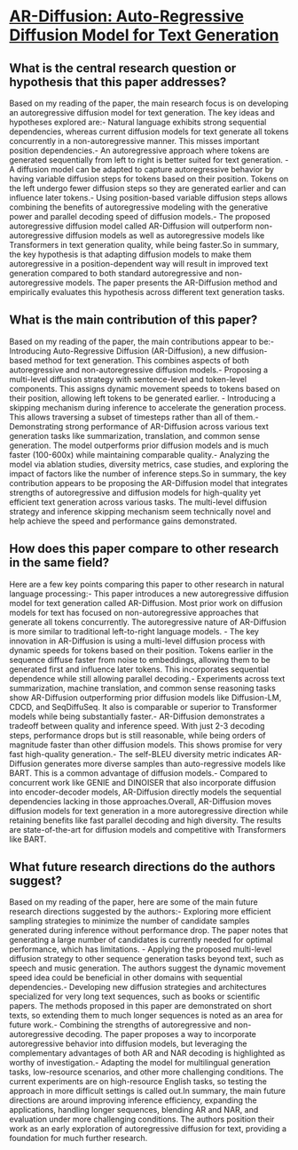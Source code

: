 # [AR-Diffusion: Auto-Regressive Diffusion Model for Text Generation](https://arxiv.org/abs/2305.09515)

## What is the central research question or hypothesis that this paper addresses?

Based on my reading of the paper, the main research focus is on developing an autoregressive diffusion model for text generation. The key ideas and hypotheses explored are:- Natural language exhibits strong sequential dependencies, whereas current diffusion models for text generate all tokens concurrently in a non-autoregressive manner. This misses important position dependencies.- An autoregressive approach where tokens are generated sequentially from left to right is better suited for text generation. - A diffusion model can be adapted to capture autoregressive behavior by having variable diffusion steps for tokens based on their position. Tokens on the left undergo fewer diffusion steps so they are generated earlier and can influence later tokens.- Using position-based variable diffusion steps allows combining the benefits of autoregressive modeling with the generative power and parallel decoding speed of diffusion models.- The proposed autoregressive diffusion model called AR-Diffusion will outperform non-autoregressive diffusion models as well as autoregressive models like Transformers in text generation quality, while being faster.So in summary, the key hypothesis is that adapting diffusion models to make them autoregressive in a position-dependent way will result in improved text generation compared to both standard autoregressive and non-autoregressive models. The paper presents the AR-Diffusion method and empirically evaluates this hypothesis across different text generation tasks.


## What is the main contribution of this paper?

Based on my reading of the paper, the main contributions appear to be:- Introducing Auto-Regressive Diffusion (AR-Diffusion), a new diffusion-based method for text generation. This combines aspects of both autoregressive and non-autoregressive diffusion models.- Proposing a multi-level diffusion strategy with sentence-level and token-level components. This assigns dynamic movement speeds to tokens based on their position, allowing left tokens to be generated earlier. - Introducing a skipping mechanism during inference to accelerate the generation process. This allows traversing a subset of timesteps rather than all of them.- Demonstrating strong performance of AR-Diffusion across various text generation tasks like summarization, translation, and common sense generation. The model outperforms prior diffusion models and is much faster (100-600x) while maintaining comparable quality.- Analyzing the model via ablation studies, diversity metrics, case studies, and exploring the impact of factors like the number of inference steps.So in summary, the key contribution appears to be proposing the AR-Diffusion model that integrates strengths of autoregressive and diffusion models for high-quality yet efficient text generation across various tasks. The multi-level diffusion strategy and inference skipping mechanism seem technically novel and help achieve the speed and performance gains demonstrated.


## How does this paper compare to other research in the same field?

Here are a few key points comparing this paper to other research in natural language processing:- This paper introduces a new autoregressive diffusion model for text generation called AR-Diffusion. Most prior work on diffusion models for text has focused on non-autoregressive approaches that generate all tokens concurrently. The autoregressive nature of AR-Diffusion is more similar to traditional left-to-right language models. - The key innovation in AR-Diffusion is using a multi-level diffusion process with dynamic speeds for tokens based on their position. Tokens earlier in the sequence diffuse faster from noise to embeddings, allowing them to be generated first and influence later tokens. This incorporates sequential dependence while still allowing parallel decoding.- Experiments across text summarization, machine translation, and common sense reasoning tasks show AR-Diffusion outperforming prior diffusion models like Diffusion-LM, CDCD, and SeqDiffuSeq. It also is comparable or superior to Transformer models while being substantially faster.- AR-Diffusion demonstrates a tradeoff between quality and inference speed. With just 2-3 decoding steps, performance drops but is still reasonable, while being orders of magnitude faster than other diffusion models. This shows promise for very fast high-quality generation.- The self-BLEU diversity metric indicates AR-Diffusion generates more diverse samples than auto-regressive models like BART. This is a common advantage of diffusion models.- Compared to concurrent work like GENIE and DINOISER that also incorporate diffusion into encoder-decoder models, AR-Diffusion directly models the sequential dependencies lacking in those approaches.Overall, AR-Diffusion moves diffusion models for text generation in a more autoregressive direction while retaining benefits like fast parallel decoding and high diversity. The results are state-of-the-art for diffusion models and competitive with Transformers like BART.


## What future research directions do the authors suggest?

Based on my reading of the paper, here are some of the main future research directions suggested by the authors:- Exploring more efficient sampling strategies to minimize the number of candidate samples generated during inference without performance drop. The paper notes that generating a large number of candidates is currently needed for optimal performance, which has limitations. - Applying the proposed multi-level diffusion strategy to other sequence generation tasks beyond text, such as speech and music generation. The authors suggest the dynamic movement speed idea could be beneficial in other domains with sequential dependencies.- Developing new diffusion strategies and architectures specialized for very long text sequences, such as books or scientific papers. The methods proposed in this paper are demonstrated on short texts, so extending them to much longer sequences is noted as an area for future work.- Combining the strengths of autoregressive and non-autoregressive decoding. The paper proposes a way to incorporate autoregressive behavior into diffusion models, but leveraging the complementary advantages of both AR and NAR decoding is highlighted as worthy of investigation.- Adapting the model for multilingual generation tasks, low-resource scenarios, and other more challenging conditions. The current experiments are on high-resource English tasks, so testing the approach in more difficult settings is called out.In summary, the main future directions are around improving inference efficiency, expanding the applications, handling longer sequences, blending AR and NAR, and evaluation under more challenging conditions. The authors position their work as an early exploration of autoregressive diffusion for text, providing a foundation for much further research.
